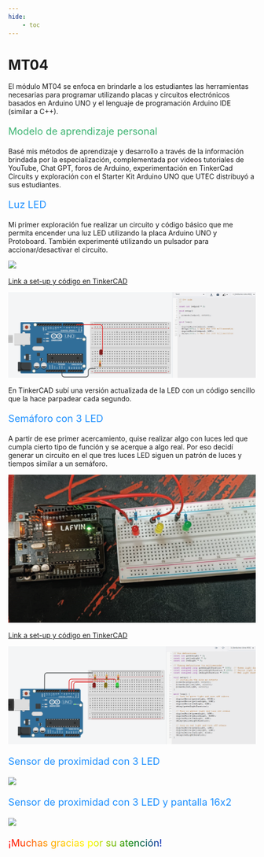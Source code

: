 ```yaml
---
hide:
    - toc
---
```


# MT04

El módulo MT04 se enfoca en brindarle a los estudiantes las herramientas necesarias para programar utilizando placas y circuitos electrónicos basados en Arduino UNO y el lenguaje de programación Arduino IDE (similar a C++).

<p style="font-size: 20px; color: mediumseagreen;">Modelo de aprendizaje personal</p>

Basé mis métodos de aprendizaje y desarrollo a través de la información brindada por la especialización, complementada por videos tutoriales de YouTube, Chat GPT, foros de Arduino, experimentación en TinkerCad Circuits y exploración con el Starter Kit Arduino UNO que UTEC distribuyó a sus estudiantes.

<p style="font-size: 20px; color: dodgerblue;">Luz LED</p>

Mi primer exploración fue realizar un circuito y código básico que me permita encender una luz LED utilizando la placa Arduino UNO y Protoboard. También experimenté utilizando un pulsador para accionar/desactivar el circuito.

![](../images/MT04/unaled.png)

[Link a set-up y código en TinkerCAD](https://www.tinkercad.com/things/gZEuhQArGw9-spectacular-turing?sharecode=SvkwHGN5WtFL1Xj87NJCTQzAmJjn4fc816eWJsz8iQM)

![](../images/MT04/tinkercadledparpadeante.png)

En TinkerCAD subí una versión actualizada de la LED con un código sencillo que la hace parpadear cada segundo.

<p style="font-size: 20px; color: dodgerblue;">Semáforo con 3 LED</p>

A partir de ese primer acercamiento, quise realizar algo con luces led que cumpla cierto tipo de función y se acerque a algo real. Por eso decidí generar un circuito en el que tres luces LED siguen un patrón de luces y tiempos similar a un semáforo.

![](../images/MT04/semaforotresled.png)

[Link a set-up y código en TinkerCAD](https://www.tinkercad.com/things/bPdXTtsl0KS-magnificent-turing)

![](../images/MT04/tinkercadsemaforo.png)

<p style="font-size: 20px; color: dodgerblue;">Sensor de proximidad con 3 LED</p>

![](../images/MT04/.png)

<p style="font-size: 20px; color: dodgerblue;">Sensor de proximidad con 3 LED y pantalla 16x2</p>

![](../images/MT04/.png)

<p style="font-size: 20px"; class="rainbow">¡Muchas gracias por su atención!</p>

<meta charset="UTF-8">
    <meta name="viewport" content="width=device-width, initial-scale=1.0">
    <title>Texto Arcoíris</title>
    <style>
        .rainbow {
            background: linear-gradient(to right, red, orange, yellow, green, blue, indigo, violet);
            color: transparent;
            background-clip: text;
        }
    </style>